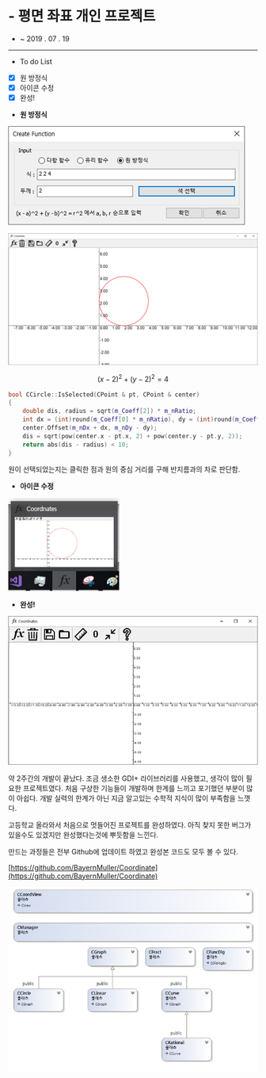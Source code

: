 # - 평면 좌표 개인 프로젝트

- ~ 2019 . 07 . 19

---

- To do List
- [x]  원 방정식
- [x]  아이콘 수정
- [x]  완성!

- **원 방정식**

![](pic/13-83611f0f-b3ec-42c1-acdd-f07fbfaaa372.png)

![](pic/14-2a6d49ab-dd1e-411e-9f53-b7f6ce20dea9.png)

$$(x - 2)^2 + (y - 2)^2 = 4$$

```C++
bool CCircle::IsSelected(CPoint & pt, CPoint & center)
{
	double dis, radius = sqrt(m_Coeff[2]) * m_nRatio;
	int dx = (int)round(m_Coeff[0] * m_nRatio), dy = (int)round(m_Coeff[1] * m_nRatio);
	center.Offset(m_nDx + dx, m_nDy - dy);
	dis = sqrt(pow(center.x - pt.x, 2) + pow(center.y - pt.y, 2));
	return abs(dis - radius) < 10;
}
```

원이 선택되었는지는 클릭한 점과 원의 중심 거리를 구해 반지름과의 차로 판단함.

- **아이콘 수정**

![](pic/15-dc3541e4-d87b-45ed-9f45-e79dcdfc647c.png)

- **완성!**

![](pic/16-45aea832-f93b-46be-bc95-847f34945a9e.png)

약 2주간의 개발이 끝났다. 조금 생소한 GDI+ 라이브러리를 사용했고, 생각이 많이 필요한 프로젝트였다. 처음 구상한 기능들이 개발하며 한계를 느끼고 포기했던 부분이 많이 아쉽다. 개발 실력의 한계가 아닌 지금 알고있는 수학적 지식이 많이 부족함을 느꼇다.

고등학교 올라와서 처음으로 멋들어진 프로젝트를 완성하였다. 아직 찾지 못한 버그가 있을수도 있겠지만 완성했다는것에 뿌듯함을 느낀다.

만드는 과정들은 전부 Github에 업데이트 하였고 완성본 코드도 모두 볼 수 있다. 

[https://github.com/BayernMuller/Coordinate](https://github.com/BayernMuller/Coordinate)

![](pic/17-c18a2619-539c-41f2-a977-38ae671331c4.png)